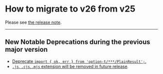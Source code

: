 # How to migrate to v26 from v25

Please see [the release note](https://github.com/option-t/option-t/releases/tag/v26.0.0).

---

## New Notable Deprecations during the previous major version

- [Deprecate `import { ok, err } from 'option-t/***/PlainResult';`.][v25.6.0]
- [`.js`, `.cjs`, .`mjs` extension will be removed in future release][v25.5.0].


[v25.6.0]: https://github.com/option-t/option-t/releases/tag/v25.6.0
[v25.5.0]: https://github.com/option-t/option-t/releases/tag/v25.5.0
